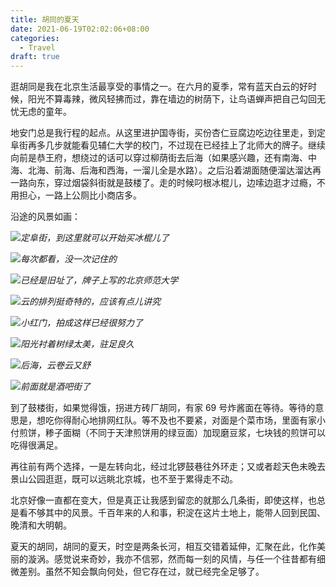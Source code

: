 ```yaml
---
title: 胡同的夏天
date: 2021-06-19T02:02:06+08:00
categories:
  - Travel
draft: true
---
```


逛胡同是我在北京生活最享受的事情之一。在六月的夏季，常有蓝天白云的好时候，阳光不算毒辣，微风轻拂而过，靠在墙边的树荫下，让鸟语蝉声把自己勾回无忧无虑的童年。

地安门总是我行程的起点。从这里进护国寺街，买份杏仁豆腐边吃边往里走，到定阜街再多几步就能看见辅仁大学的校门，不过现在已经挂上了北师大的牌子。继续向前是恭王府，想绕过的话可以穿过柳荫街去后海（如果感兴趣，还有南海、中海、北海、前海、后海和西海，一溜儿全是水路）。之后沿着湖面随便溜达溜达再一路向东，穿过烟袋斜街就是鼓楼了。走的时候叼根冰棍儿，边嗦边逛才过瘾，不用担心，一路上公厕比小商店多。

沿途的风景如画：

![](https://static.iamgodot.com/content/images/IMG_20210617_161451.jpg)*定阜街，到这里就可以开始买冰棍儿了*

![](https://static.iamgodot.com/content/images/IMG_20210617_162013.jpg)*每次都看，没一次记住的*

![](https://static.iamgodot.com/content/images/IMG_20210617_162149.jpg)*已经是旧址了，牌子上写的北京师范大学*

![](https://static.iamgodot.com/content/images/IMG_20210617_163641.jpg)*云的排列挺奇特的，应该有点儿讲究*

![](https://static.iamgodot.com/content/images/IMG_20210617_164039.jpg)*小红门，拍成这样已经很努力了*

![](https://static.iamgodot.com/content/images/IMG_20210617_164454.jpg)*阳光衬着树绿太美，驻足良久*

![](https://static.iamgodot.com/content/images/IMG_20210617_170024.jpg)*后海，云卷云又舒*

![](https://static.iamgodot.com/content/images/IMG_20210617_170708.jpg)*前面就是酒吧街了*

到了鼓楼街，如果觉得饿，拐进方砖厂胡同，有家 69 号炸酱面在等待。等待的意思是，想吃你得耐心地排网红队。等不及也不要紧，对面是个菜市场，里面有家小付煎饼，糁子面糊（不同于天津煎饼用的绿豆面）加现磨豆浆，七块钱的煎饼可以吃得很满足。

再往前有两个选择，一是左转向北，经过北锣鼓巷往外环走；又或者趁天色未晚去景山公园逛逛，既可以远眺北京城，也不至于累得走不动。

北京好像一直都在变大，但是真正让我感到留恋的就那么几条街，即使这样，也总是看不够其中的风景。千百年来的人和事，积淀在这片土地上，能带人回到民国、晚清和大明朝。

夏天的胡同，胡同的夏天，时空是两条长河，相互交错着延伸，汇聚在此，化作美丽的漩涡。感觉说来奇妙，我亦不信邪，然而每一刻的风情，与任一个往昔都有细微差别。虽然不知会飘向何处，但它存在过，就已经完全足够了。
